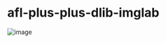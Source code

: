 # afl-plus-plus-dlib-imglab

![image](https://user-images.githubusercontent.com/90094191/204144593-963142f8-5881-439c-bd7c-1a1f1a0db8ef.png)
